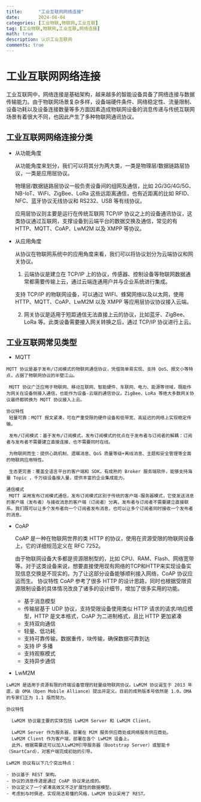 ```yaml
---
title:      "工业互联网网络连接"
date:       2024-06-04
categories: [工业物联,物联网,工业互联]
tag: [工业物联,物联网,工业互联,网络连接]
math: true
description: 认识工业互联网
comments: true
---
```


# 工业互联网网络连接
工业互联网中，网络连接是基础架构，越来越多的智能设备具备了网络连接与数据传输能力。由于物联网场景复杂多样，设备端硬件条件、网络稳定性、流量限制、设备功耗以及设备连接数量等多方面因素造成物联网设备的消息传递与传统互联网场景有着很大不同，也因此产生了多种物联网通讯协议。
## 工业互联网网络连接分类
 - 从功能角度
  
   从功能角度来划分，我们可以将其分为两大类，一类是物理层/数据链路层协议，一类是应用层协议。

   物理层/数据链路层协议一般负责设备间的组网及通信，比如 2G/3G/4G/5G、NB-IoT、WiFi、ZigBee、LoRa 这些远距离通信，也有近距离的比如 RFID、NFC、蓝牙协议无线协议和 RS232、USB 等有线协议。

   应用层协议则主要是运行在传统互联网 TCP/IP 协议之上的设备通讯协议，这类协议通过互联网，支撑设备到云端平台的数据交换及通信，常见的有 HTTP、MQTT、CoAP、LwM2M 以及 XMPP 等协议。

 - 从应用角度
   
   从协议在物联网系统中的应用角度来看，我们可以将协议划分为云端协议和网关协议。

   1. 云端协议是建立在 TCP/IP 上的协议，传感器、控制设备等物联网数据通常都需要传输上云，通过云端连通用户并与企业系统进行集成。

   支持 TCP/IP 的物联网设备，可以通过 WIFI、蜂窝网络以及以太网，使用 HTTP、MQTT、CoAP、LwM2M 以及 XMPP 等应用层协议协议接入云端。

   2. 网关协议是适用于短距通信无法直接上云的协议，比如蓝牙、ZigBee、LoRa 等。此类设备需要接入网关转换之后，通过 TCP/IP 协议进行上云。

## 工业互联网常见类型
   - MQTT
    
    MQTT 协议是基于发布/订阅模式的物联网通信协议，凭借简单易实现、支持 QoS、报文小等特点，占据了物联网协议的半壁江山。

     MQTT 协议广泛应用于物联网、移动互联网、智能硬件、车联网、电力、能源等领域，既能作为网关在设备侧接入通信，也能作为设备-云端的通信协议。ZigBee、LoRa 等绝大多数网关协议最终都转换为 MQTT 协议接入上云。

    协议特性 
     轻量可靠：MQTT 报文紧凑，可在严重受限的硬件设备和低带宽、高延迟的网络上实现稳定传输。

     发布/订阅模式：基于发布/订阅模式，发布订阅模式的优点在于发布者与订阅者的解耦：订阅者与发布者不需要建立直接连接、也不需要同时在线。

     为物联网而生：提供心跳机制、遗嘱消息、QoS 质量等级+离线消息、主题和安全管理等全面的物联网应用特性。

     生态更完善：覆盖全语言平台的客户端和 SDK，有成熟的 Broker 服务端软件，能够支持海量 Topic ，千万级设备接入量，提供丰富的企业集成能力。
     
    通信模式
     MQTT 采用发布订阅模式通信，发布订阅模式区别于传统的客户端-服务器模式，它使发送消息的客户端（发布者）与接收消息的客户端（订阅者）分离，发布者与订阅者不需要建立直接联系。我们既可以让多个发布者向一个订阅者发布消息，也可以让多个订阅者同时接收一个发布者的消息。
   - CoAP
    
     CoAP 是一种在物联网世界的类 HTTP 的协议，使用在资源受限的物联网设备上，它的详细规范定义在 RFC 7252。

     由于物联网设备大多都是资源限制型的，比如 CPU、RAM、Flash、网络宽带等。对于这类设备来说，想要直接使用现有网络的TCP和HTTP来实现设备实现信息交换是不现实的。为了让这部分设备能够顺利接入网络，CoAP 协议应运而生。
    协议特性
    CoAP 参考了很多 HTTP 的设计思路，同时也根据受限资源限制设备的具体情况改良了诸多的设计细节，增加了很多实用的功能。

     - 基于消息模型
     - 传输层基于 UDP 协议，支持受限设备使用类似 HTTP 请求的请求/响应模型，HTTP 是文本格式，CoAP 为二进制格式，且比 HTTP 更加紧凑
     - 支持双向通信
     - 轻量、低功耗
     - 支持可靠传输，数据重传，块传输，确保数据可靠到达
     - 支持 IP 多播
     - 支持观察模式
     - 支持异步通信 
   - LwM2M
  
    LwM2M 是适用于资源有限的终端设备管理的轻量级物联网协议。LwM2M 协议诞生于 2013 年底，由 OMA（Open Mobile Alliance）提出并定义。目前的成熟版本号依然是 1.0，OMA 的专家们正为 1.1 版而努力。

    协议特性

      LwM2M 协议最主要的实体包括 LwM2M Server 和 LwM2M Client。

      LwM2M Server 作为服务器，部署在 M2M 服务供应商处或网络服务供应商处。
      LwM2M Client 作为客户端，部署在各个 LwM2M 设备上。
      此外，根据需要还可以加入LwM2M引导服务器（Bootstrap Server）或智能卡（SmartCard），对客户端完成初始的引导。

    LwM2M 协议有以下几个突出特点：

    - 协议基于 REST 架构。
    - 协议的消息传递是通过 CoAP 协议来达成的。
    - 协议定义了一个紧凑高效又不乏扩展性的数据模型。
    - 考虑到与时俱进，实现简洁易懂的风格，LwM2M 协议采用了 REST。
